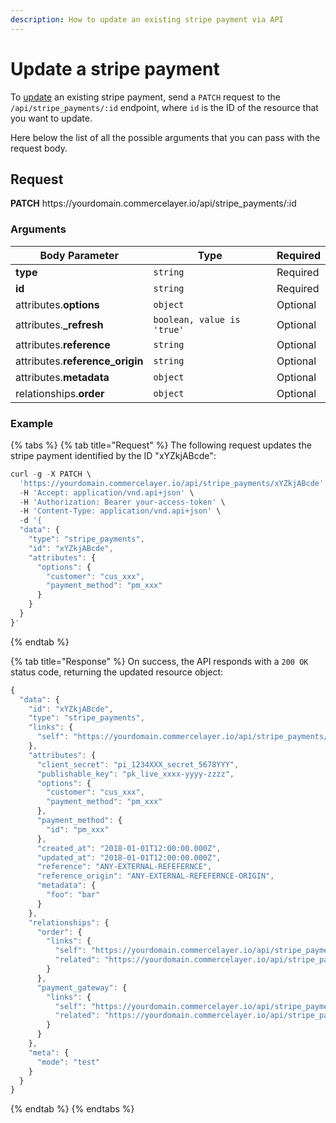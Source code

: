 ```yaml
---
description: How to update an existing stripe payment via API
---
```


# Update a stripe payment

To <a href="https://docs.commercelayer.io/developers/updating-resources" target="_blank">update</a> an existing stripe payment, send a `PATCH` request to the `/api/stripe_payments/:id` endpoint, where `id` is the ID of the resource that you want to update.

Here below the list of all the possible arguments that you can pass with the request body.

## Request

**PATCH** https://<i></i>yourdomain.commercelayer.io/api/stripe_payments/:id

### Arguments

| Body Parameter | Type     | Required |
| -------------- | -------- | -------- |
| **type**       | `string` | Required |
| **id**         | `string` | Required |
| attributes.**options** | `object` | Optional |
| attributes.**_refresh** | `boolean, value is 'true'` | Optional |
| attributes.**reference** | `string` | Optional |
| attributes.**reference_origin** | `string` | Optional |
| attributes.**metadata** | `object` | Optional |
| relationships.**order** | `object` | Optional |

### Example

{% tabs %}
{% tab title="Request" %}
The following request updates the stripe payment identified by the ID "xYZkjABcde":

```javascript
curl -g -X PATCH \
  'https://yourdomain.commercelayer.io/api/stripe_payments/xYZkjABcde' \
  -H 'Accept: application/vnd.api+json' \
  -H 'Authorization: Bearer your-access-token' \
  -H 'Content-Type: application/vnd.api+json' \
  -d '{
  "data": {
    "type": "stripe_payments",
    "id": "xYZkjABcde",
    "attributes": {
      "options": {
        "customer": "cus_xxx",
        "payment_method": "pm_xxx"
      }
    }
  }
}'
```
{% endtab %}

{% tab title="Response" %}
On success, the API responds with a `200 OK` status code, returning the updated resource object:

```javascript
{
  "data": {
    "id": "xYZkjABcde",
    "type": "stripe_payments",
    "links": {
      "self": "https://yourdomain.commercelayer.io/api/stripe_payments/xYZkjABcde"
    },
    "attributes": {
      "client_secret": "pi_1234XXX_secret_5678YYY",
      "publishable_key": "pk_live_xxxx-yyyy-zzzz",
      "options": {
        "customer": "cus_xxx",
        "payment_method": "pm_xxx"
      },
      "payment_method": {
        "id": "pm_xxx"
      },
      "created_at": "2018-01-01T12:00:00.000Z",
      "updated_at": "2018-01-01T12:00:00.000Z",
      "reference": "ANY-EXTERNAL-REFEFERNCE",
      "reference_origin": "ANY-EXTERNAL-REFEFERNCE-ORIGIN",
      "metadata": {
        "foo": "bar"
      }
    },
    "relationships": {
      "order": {
        "links": {
          "self": "https://yourdomain.commercelayer.io/api/stripe_payments/xYZkjABcde/relationships/order",
          "related": "https://yourdomain.commercelayer.io/api/stripe_payments/xYZkjABcde/order"
        }
      },
      "payment_gateway": {
        "links": {
          "self": "https://yourdomain.commercelayer.io/api/stripe_payments/xYZkjABcde/relationships/payment_gateway",
          "related": "https://yourdomain.commercelayer.io/api/stripe_payments/xYZkjABcde/payment_gateway"
        }
      }
    },
    "meta": {
      "mode": "test"
    }
  }
}
```
{% endtab %}
{% endtabs %}


